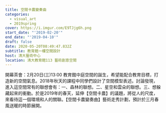 ```yaml
---
title: 空間卡農變奏曲
categories:
  - visual_art
  - 2019spring
cover: https://i.imgur.com/E9TJjg6h.png
start_date: "'2019-02-20'"
end_date: "'2019-04-10'"
draft: false
date: 2020-05-20T08:49:47.832Z
subtitle: 教育館一樓空間設計
host: 清大藝術中心
location: 清大教育館113 藝術創意空間
---
```


開幕茶會：2月20日(三)13:00 教育館中庭空間的誕生，希望能配合教育目標，打造新的空間氣息。2018年秋天的課程中同學們設計了空間模型表述。討論發現，進入這空間常有的聯想會有：一、森林的聯想。二、星空和雲朵的聯想。三、想躲藏起來的衝動。於是2019年的春天，延伸【空間卡農】的議題，將從人的尺度，來看待這一個環境和人的關聯。【空間卡農變奏曲】藝術走秀計劃，預計於三月春風送暖的時節展開。